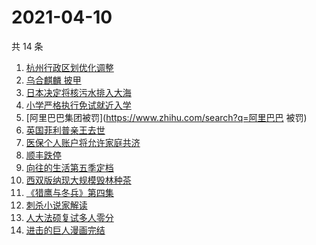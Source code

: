 # 2021-04-10

共 14 条

<!-- BEGIN ZHIHUSEARCH -->
<!-- 最后更新时间 Sat Apr 10 2021 18:02:23 GMT+0800 (China Standard Time) -->
1. [杭州行政区划优化调整](https://www.zhihu.com/search?q=杭州区划)
1. [乌合麒麟 披甲](https://www.zhihu.com/search?q=乌合麒麟)
1. [日本决定将核污水排入大海](https://www.zhihu.com/search?q=日本核污水)
1. [小学严格执行免试就近入学](https://www.zhihu.com/search?q=就近入学)
1. [阿里巴巴集团被罚](https://www.zhihu.com/search?q=阿里巴巴 被罚)
1. [英国菲利普亲王去世](https://www.zhihu.com/search?q=菲利普亲王)
1. [医保个人账户将允许家庭共济](https://www.zhihu.com/search?q=医保)
1. [顺丰跌停](https://www.zhihu.com/search?q=顺丰)
1. [向往的生活第五季定档](https://www.zhihu.com/search?q=向往的生活)
1. [西双版纳现大规模毁林种茶](https://www.zhihu.com/search?q=毁林种茶)
1. [《猎鹰与冬兵》第四集](https://www.zhihu.com/search?q=猎鹰与冬兵)
1. [刺杀小说家解读](https://www.zhihu.com/search?q=刺杀小说家解读)
1. [人大法硕复试多人零分](https://www.zhihu.com/search?q=人大法硕)
1. [进击的巨人漫画完结](https://www.zhihu.com/search?q=进击的巨人)
<!-- END ZHIHUSEARCH -->
